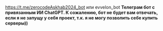 https://t.me/zerocodeAskhab2024_bot или evvelon_bot
<b>Телеграм бот с привязанным ИИ ChatGPT. 
К сожалению, бот не будет вам отвечать, если я не запущу у себя проект, т.к. я не могу позволить себе купить серверы))</b>
